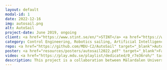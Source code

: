 ```yaml
---
layout: default
modal-id: 1
date: 2022-12-16
img: autosail.png
alt: AutoSail
project-date: June 2019, ongoing
client: <a href="https://www.stint.se/en/">STINT</a> <a href="https://www.mdu.se/">MDU</a>  <a href="https://utp.ac.pa/">UTP</a> <a href="https://www.udea.edu.co/">UDeA</a>
category: Control Engineering, Robotics sailing, Artificial Intelligence, Mechatronics
repo: <a href="https://github.com/MDU-C2/AutoSail" target="_blank">AutoSail</a>
poster: <a href="resources/posters/autosail2022.pdf" target="_blank">Fall 2022</a>
video: <a href="https://play.mdu.se/playlist/dedicated/0_r7e36roh/" target="_blank">Playlist @ play.mdu.se</a>, <a href="https://play.mdu.se/media/t/0_3imudzex" target="_blank">2022 Panama bay test</a>
description: This project is a collaboration between Mälardalen University (MDU), Universidad de Antioquia (UdeA) and Universidad Tecnológica de Panamá (UTP). MDU is creating a modular platform to enable transfer to a sailboat built by UTP. The platform created by MDU will also be able to integrate a Spiking Neural Network made by UdeA. Aiming to compete in the <a href="https://www.roboticsailing.org" target="_blank">World Robotic Sailing Championship</a>
---
```

